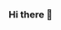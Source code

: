 ### Hi there 👋

<!--
**kashishkumar/kashishkumar** is a ✨ _special_ ✨ repository because its `README.md` (this file) appears on your GitHub profile.

I am a recent engineering graduate with masters from IIT Madras currently working on facial recognition at IDrive Inc, as a part of the Artificial Intelligence team. During my masters, my research was on an interdisciplinary project applying machine learning to improve the structural optimization process which led me to the field of Artificial Intelligence and Data Science. My areas of interest include machine learning, structural engineering, sustainability, and personal finance along with some economics.

I believe that my strongest attributes are intuitive thinking, the ability to understand from different perspectives and an independent self-drive to work on valuable and interesting things. I am a curious polymath seeking to apply ideas from one field to the other by working in unexplored intersections.


Here are some ideas to get you started:
- 🔭 I’m currently working on Face Recognition, Artificial Intelligence
- 🌱 I’m currently learning Natural Language Processing
- 👯 I’m looking to collaborate on online teaching, mentoring, content creation related to Data Science and AI
- 🤔 I’m looking for help with finding a new job
- 💬 Ask me about Artificial Intelligence, Programming, Structural Engineering, Books, Yoga
- 📫 How to reach me: 
    [LinkedIn](https://www.linkedin.com/in/kashishkumar)
    [Email](https://www.google.com)
    [Blog](https://medium.com/@kashishk)
- ⚡ Fun fact: I'm a polymath and an INTJ
